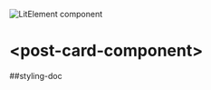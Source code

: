 ![LitElement component](https://img.shields.io/badge/litElement-component-blue.svg)

# \<post-card-component>

##styling-doc